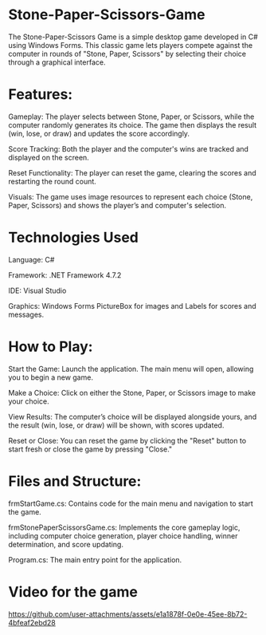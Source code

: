 # Stone-Paper-Scissors-Game
The Stone-Paper-Scissors Game is a simple desktop game developed in C# using Windows Forms. This classic game lets players compete against the computer in rounds of "Stone, Paper, Scissors" by selecting their choice through a graphical interface.

# Features:

Gameplay: The player selects between Stone, Paper, or Scissors, while the computer randomly generates its choice. The game then displays the result (win, lose, or draw) and updates the score accordingly.

Score Tracking: Both the player and the computer's wins are tracked and displayed on the screen.

Reset Functionality: The player can reset the game, clearing the scores and restarting the round count.

Visuals: The game uses image resources to represent each choice (Stone, Paper, Scissors) and shows the player’s and computer's selection.

# Technologies Used
Language: C#

Framework: .NET Framework 4.7.2

IDE: Visual Studio

Graphics: Windows Forms PictureBox for images and Labels for scores and messages.


# How to Play:

Start the Game: Launch the application. The main menu will open, allowing you to begin a new game.

Make a Choice: Click on either the Stone, Paper, or Scissors image to make your choice.

View Results: The computer’s choice will be displayed alongside yours, and the result (win, lose, or draw) will be shown, with scores updated.

Reset or Close: You can reset the game by clicking the "Reset" button to start fresh or close the game by pressing "Close."

# Files and Structure:

frmStartGame.cs: Contains code for the main menu and navigation to start the game.

frmStonePaperScissorsGame.cs: Implements the core gameplay logic, including computer choice generation, player choice handling, winner determination, and score updating.

Program.cs: The main entry point for the application.

# Video for the game

https://github.com/user-attachments/assets/e1a1878f-0e0e-45ee-8b72-4bfeaf2ebd28
